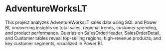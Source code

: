 # AdventureWorksLT
This project analyzes AdventureWorksLT sales data using SQL and Power BI, uncovering insights on total sales, regional trends, customer spending, and product performance. Queries on SalesOrderHeader, SalesOrderDetail, and Customer tables reveal top-selling regions, high-revenue products, and key customer segments, visualized in Power BI.
